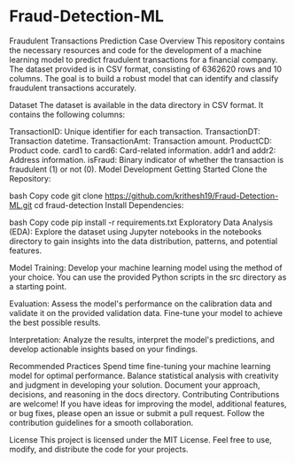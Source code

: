 # Fraud-Detection-ML

Fraudulent Transactions Prediction Case
Overview
This repository contains the necessary resources and code for the development of a machine learning model to predict fraudulent transactions for a financial company. The dataset provided is in CSV format, consisting of 6362620 rows and 10 columns. The goal is to build a robust model that can identify and classify fraudulent transactions accurately.

Dataset
The dataset is available in the data directory in CSV format. It contains the following columns:

TransactionID: Unique identifier for each transaction.
TransactionDT: Transaction datetime.
TransactionAmt: Transaction amount.
ProductCD: Product code.
card1 to card6: Card-related information.
addr1 and addr2: Address information.
isFraud: Binary indicator of whether the transaction is fraudulent (1) or not (0).
Model Development
Getting Started
Clone the Repository:

bash
Copy code
git clone https://github.com/krithesh19/Fraud-Detection-ML.git
cd fraud-detection
Install Dependencies:

bash
Copy code
pip install -r requirements.txt
Exploratory Data Analysis (EDA):
Explore the dataset using Jupyter notebooks in the notebooks directory to gain insights into the data distribution, patterns, and potential features.

Model Training:
Develop your machine learning model using the method of your choice. You can use the provided Python scripts in the src directory as a starting point.

Evaluation:
Assess the model's performance on the calibration data and validate it on the provided validation data. Fine-tune your model to achieve the best possible results.

Interpretation:
Analyze the results, interpret the model's predictions, and develop actionable insights based on your findings.

Recommended Practices
Spend time fine-tuning your machine learning model for optimal performance.
Balance statistical analysis with creativity and judgment in developing your solution.
Document your approach, decisions, and reasoning in the docs directory.
Contributing
Contributions are welcome! If you have ideas for improving the model, additional features, or bug fixes, please open an issue or submit a pull request. Follow the contribution guidelines for a smooth collaboration.

License
This project is licensed under the MIT License. Feel free to use, modify, and distribute the code for your projects.
